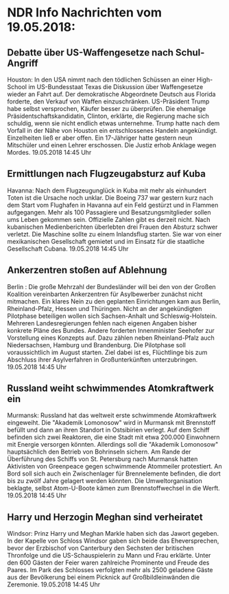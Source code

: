 # NDR Info Nachrichten vom 19.05.2018:


## Debatte über US-Waffengesetze nach Schul-Angriff
Houston: In den USA nimmt nach den tödlichen Schüssen an einer High-School im US-Bundesstaat Texas die Diskussion über Waffengesetze wieder an Fahrt auf. Der demokratische Abgeordnete Deutsch aus Florida forderte, den Verkauf von Waffen einzuschränken. US-Präsident Trump habe selbst versprochen, Käufer besser zu überprüfen. Die ehemalige Präsidentschaftskandidatin, Clinton, erklärte, die Regierung mache sich schuldig, wenn sie nicht endlich etwas unternehme. Trump hatte nach dem Vorfall in der Nähe von Houston ein entschlossenes Handeln angekündigt. Einzelheiten ließ er aber offen. Ein 17-Jähriger hatte gestern neun Mitschüler und einen Lehrer erschossen. Die Justiz erhob Anklage wegen Mordes. 19.05.2018 14:45 Uhr 

## Ermittlungen nach Flugzeugabsturz auf Kuba
Havanna: Nach dem Flugzeugunglück in Kuba mit mehr als einhundert Toten ist die Ursache noch unklar. Die Boeing 737 war gestern kurz nach dem Start vom Flughafen in Havanna auf ein Feld gestürzt und in Flammen aufgegangen. Mehr als 100 Passagiere und Besatzungsmitglieder sollen ums Leben gekommen sein. Offizielle Zahlen gibt es derzeit nicht. Nach kubanischen Medienberichten überlebten drei Frauen den Absturz schwer verletzt. Die Maschine sollte zu einem Inlandsflug starten. Sie war von einer mexikanischen Gesellschaft gemietet und im Einsatz für die staatliche Gesellschaft Cubana. 19.05.2018 14:45 Uhr 

## Ankerzentren stoßen auf Ablehnung
Berlin : Die große Mehrzahl der Bundesländer will bei den von der Großen Koalition vereinbarten Ankerzentren für Asylbewerber zunächst nicht mitmachen. Ein klares Nein zu den geplanten Einrichtungen kam aus Berlin, Rheinland-Pfalz, Hessen und Thüringen. Nicht an der angekündigten Pilotphase beteiligen wollen sich Sachsen-Anhalt und Schleswig-Holstein. Mehreren Landesregierungen fehlen nach eigenen Angaben bisher konkrete Pläne des Bundes. Andere forderten Innenminister Seehofer zur Vorstellung eines Konzepts auf. Dazu zählen neben Rheinland-Pfalz auch Niedersachsen, Hamburg und Brandenburg. Die Pilotphase soll voraussichtlich im August starten. Ziel dabei ist es, Flüchtlinge bis zum Abschluss ihrer Asylverfahren in Großunterkünften unterzubringen. 19.05.2018 14:45 Uhr 

## Russland weiht schwimmendes Atomkraftwerk ein
Murmansk: Russland hat das weltweit erste schwimmende Atomkraftwerk eingeweiht. Die "Akademik Lomonosow" wird in Murmansk mit Brennstoff befüllt und dann an ihren Standort in Ostsibirien verlegt. Auf dem Schiff befinden sich zwei Reaktoren, die eine Stadt mit etwa 200.000 Einwohnern mit Energie versorgen könnten. Allerdings soll die "Akademik Lomonosow" hauptsächlich den Betrieb von Bohrinseln sichern. Am Rande der Überführung des Schiffs von St. Petersburg nach Murmansk hatten Aktivisten von Greenpeace gegen schwimmende Atommeiler protestiert. An Bord soll sich auch ein Zwischenlager für Brennelemente befinden, die dort bis zu zwölf Jahre gelagert werden könnten. Die Umweltorganisation beklagte, selbst Atom-U-Boote kämen zum Brennstoffwechsel in die Werft. 19.05.2018 14:45 Uhr 

## Harry und Herzogin Meghan sind verheiratet
Windsor: Prinz Harry und Meghan Markle haben sich das Jawort gegeben. In der Kapelle von Schloss Windsor gaben sich beide das Eheversprechen, bevor der Erzbischof von Canterbury den Sechsten der britischen Thronfolge und die US-Schauspielerin zu Mann und Frau erklärte. Unter den 600 Gästen der Feier waren zahlreiche Prominente und Freude des Paares. Im Park des Schlosses verfolgten mehr als 2500 geladene Gäste aus der Bevölkerung bei einem Picknick auf Großbildleinwänden die Zeremonie. 19.05.2018 14:45 Uhr 
